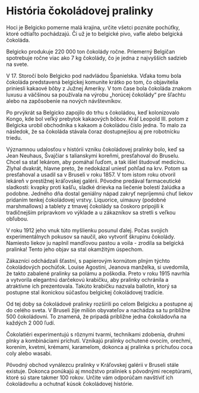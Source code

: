 # História čokoládovej pralinky
Hoci je Belgicko pomerne malá krajina, určite všetci poznáte pochúťky, ktoré odtiaľto pochádzajú. Či už je to belgické pivo, vafle alebo belgická čokoláda. 

Belgicko produkuje 220 000 ton čokolády ročne. Priemerný Belgičan spotrebuje ročne viac ako 7 kg čokolády, čo je jedna z najvyšších sadzieb na svete.

V 17. Storočí bolo Belgicko pod nadvládou Španielska. Vďaka tomu bola čokoláda predstavená belgickej komunite krátko po tom, čo objavitelia priniesli kakaové bôby z Južnej Ameriky. V tom čase bola čokoláda znakom luxusu a väčšinou sa používala na výrobu „horúcej čokolády“ pre šľachtu alebo na zapôsobenie na nových návštevníkov.

Po prvýkrát sa Belgicko zapojilo do trhu s čokoládou, keď kolonizovalo Kongo, kde bol veľký prebytok kakaových bôbov. Kráľ Leopold III. potom z Belgicka urobil obchodníka s kakaom a čokoládou číslo jedna. To malo za následok, že sa čokoláda stávala čoraz dostupnejšou aj pre robotnícku triedu.

Významnou udalosťou v histórii vzniku čokoládovej pralinky bolo, keď sa Jean Neuhaus, Švajčiar s talianskymi koreňmi, presťahoval do Bruselu. Chcel sa stať lekárom, aby pomáhal ľuďom, a tak išiel študovať medicínu. Zlyhal dvakrát, hlavne preto, že nedokázal uniesť pohľad na krv. Potom sa presťahoval a usadil sa v Bruseli v roku 1857. V tom istom roku otvoril lekáreň v prestížnej kráľovskej galérii. Pôvodne predával farmaceutické sladkosti: kvapky proti kašľu, sladké drievka na liečenie bolestí žalúdka a podobne. Jedného dňa dostal geniálny nápad zakryť nepríjemnú chuť liekov pridaním tenkej čokoládovej vrstvy. Liquorice, uimauvy (podobné marshmallows) a tablety z tmavej čokolády sa čoskoro pripojili k tradičnejším prípravkom vo výklade a u zákazníkov sa stretli s veľkou obľubou.

V roku 1912 jeho vnuk túto myšlienku posunul ďalej. Počas svojich experimentálnych pokusov sa naučil, ako vytvoriť škrupinu čokolády. Namiesto liekov ju naplnil mandľovou pastou a voila - zrodila sa belgická pralinka! Tento jeho objav sa stal okamžitým úspechom. 

Zákazníci odchádzali šťastní, s papierovým kornútom plným týchto čokoládových pochúťok. Louise Agostini, Jeanova manželka, si uvedomila, že takto zabalené pralinky sa polámu a poškodia. Preto v roku 1915 navrhla a vytvorila elegantnú darčekovú krabičku, aby pralinky ochránila a atraktívne ich prezentovala. Takúto krabičku nazvala ballotín, ktorý sa postupne stal ikonickou súčasťou belgickej čokoládovej tradície.

Od tej doby sa čokoládové pralinky rozšírili po celom Belgicku a postupne aj do celého sveta. V Bruseli žije milión obyvateľov a nachádza sa tu približne 500 čokoládovní. To znamená, že pripadá približne jedna čokoládovňa na každých 2 000 ľudí.

Čokolatiéri experimentujú s rôznymi tvarmi, technikami zdobenia, druhmi plnky a kombináciami príchutí. Vznikajú pralinky ochutené ovocím, orechmi, korením, kvetmi, krémami, karamelom, dokonca aj pralinka s príchuťou coca coly alebo wasabi.

Pôvodný obchod vynálezcu pralinky v Kráľovskej galérii v Bruseli stále existuje. Dokonca ponúkajú aj množstvo praliniek s pôvodnými receptúrami, ktoré sú stare takmer 100 rokov. Určite vám odporúčam navštíviť ich čokoládovňu a ochutnať kúsok čokoládovej histórie.
